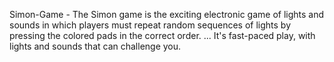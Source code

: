 Simon-Game - The Simon game is the exciting electronic game of lights and sounds in which players must repeat random sequences of lights by pressing the colored pads in the correct order. ... It's fast-paced play, with lights and sounds that can challenge you.
